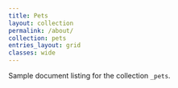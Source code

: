 ```yaml
---
title: Pets
layout: collection
permalink: /about/
collection: pets
entries_layout: grid
classes: wide
---
```


Sample document listing for the collection `_pets`.

